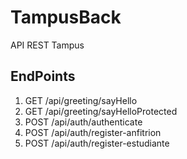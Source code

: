# TampusBack
API REST Tampus
## EndPoints
1. GET /api/greeting/sayHello
2. GET /api/greeting/sayHelloProtected
3. POST /api/auth/authenticate
4. POST /api/auth/register-anfitrion
5. POST /api/auth/register-estudiante

